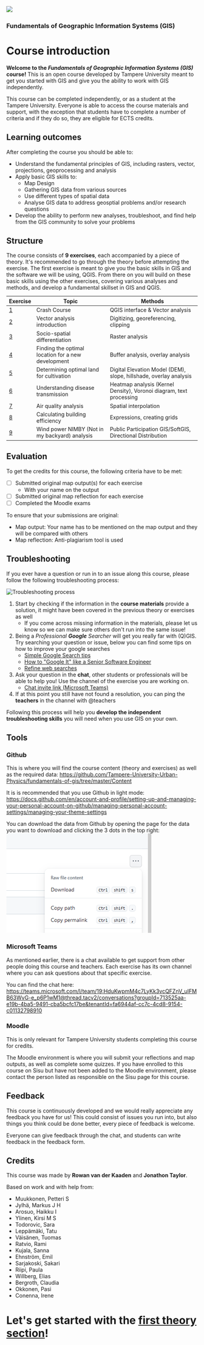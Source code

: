 ![](https://raw.githubusercontent.com/rowan8k/fundamentals-of-gis/master/Assets/logo-en-purple-small.png)
### Fundamentals of Geographic Information Systems (GIS)
 
# Course introduction

**Welcome to the *Fundamentals of Geographic Information Systems (GIS)* course!** This is an open course developed by Tampere University meant to get you started with GIS and give you the ability to work with GIS independently. 

This course can be completed independently, or as a student at the Tampere University. Everyone is able to access the course materials and support, with the exception that students have to complete a number of criteria and if they do so, they are eligible for ECTS credits. 

## Learning outcomes
After completing the course you should be able to:
- Understand the fundamental principles of GIS, including rasters, vector, projections, geoprocessing and analysis
- Apply basic GIS skills to:
	- Map Design
	- Gathering GIS data from various sources
	- Use different types of spatial data
	- Analyse GIS data to address geosptial problems and/or research questions 
- Develop the ability to perform new analyses, troubleshoot, and find help from the GIS community to solve your problems

## Structure
The course consists of **9 exercises**, each accompanied by a piece of theory. It's recommended to go through the theory before attempting the exercise. The first exercise is meant to give you the basic skills in GIS and the software we will be using, QGIS. From there on you will build on these basic skills using the other exercises, covering various analyses and methods, and develop a fundamental skillset in GIS and QGIS. 

| Exercise | Topic | Methods |
|--|--|--|
| [1](https://github.com/Tampere-University-Urban-Physics/fundamentals-of-gis/blob/master/Content/1_Crashcourse_theory.md) | Crash Course| QGIS interface & Vector analysis |
| [2](https://github.com/Tampere-University-Urban-Physics/fundamentals-of-gis/blob/master/Content/2_Theory.md) | Vector analysis introduction | Digitizing, georeferencing, clipping |
| [3](https://github.com/Tampere-University-Urban-Physics/fundamentals-of-gis/blob/master/Content/3_Theory.md) | Socio-spatial differentiation | Raster analysis |
| [4](https://github.com/Tampere-University-Urban-Physics/fundamentals-of-gis/blob/master/Content/4_theory.md) | Finding the optimal location for a new development | Buffer analysis, overlay analysis |
| [5](https://github.com/Tampere-University-Urban-Physics/fundamentals-of-gis/blob/master/Content/5_Theory.md) | Determining optimal land for cultivation | Digital Elevation Model (DEM), slope, hillshade, overlay analysis |
| [6](https://github.com/Tampere-University-Urban-Physics/fundamentals-of-gis/blob/master/Content/6_Theory.md) | Understanding disease transmission | Heatmap analysis (Kernel Density), Voronoi diagram, text processing |
| [7](https://github.com/Tampere-University-Urban-Physics/fundamentals-of-gis/blob/master/Content/7_Theory.md) | Air quality analysis | Spatial interpolation
| [8](https://github.com/Tampere-University-Urban-Physics/fundamentals-of-gis/blob/master/Content/8_Theory.md) | Calculating building efficiency | Expressions, creating grids |
| [9](https://github.com/Tampere-University-Urban-Physics/fundamentals-of-gis/blob/master/Content/9_Theory.md) | Wind power NIMBY (Not in my backyard) analysis | Public Participation GIS/SoftGIS, Directional Distribution |

## Evaluation
To get the credits for this course, the following criteria have to be met:
 - [ ] Submitted original map output(s) for each exercise
	 - With your name on the output
 - [ ] Submitted original map reflection for each exercise
 - [ ] Completed the Moodle exams  

To ensure that your submissions are original:
- Map output: Your name has to be mentioned on the map output and they will be compared with others
- Map reflection: Anti-plagiarism tool is used

## Troubleshooting
If you ever have a question or run in to an issue along this course, please follow the following troubleshooting process: 

![Troubleshooting process](https://raw.githubusercontent.com/rowan8k/fundamentals-of-gis/master/Assets/0_Course_introduction/GIS_troubleshooting_process.drawio.png)
1. Start by checking if the information in the **course materials** provide a solution, it might have been covered in the previous theory or exercises as well
	- If you come across missing information in the materials, please let us know so we can make sure others don't run into the same issue! 
2. Being a *Professional **Google** Searcher* will get you really far with (Q)GIS. Try searching your question or issue, below you can find some tips on how to improve your google searches
	- [Simple Google Search tips](https://www.youtube.com/watch?v=oIMTM168BK8)
	- [How to "Google It" like a Senior Software Engineer](https://www.youtube.com/watch?v=cEBkvm0-rg0)
	- [Refine web searches](https://support.google.com/websearch/answer/2466433?hl=en)
3. Ask your question in the **chat**, other students or professionals will be able to help you! Use the channel of the exercise you are working on. 
	- [Chat invite link (Microsoft Teams)](https://teams.microsoft.com/l/team/19:HduKwpmM4c7LyKk3vcQFZnV_uIFMB63WvG-e_p6P1wM1@thread.tacv2/conversations?groupId=713525aa-e19b-4ba5-9491-cba5bcfc17be&tenantId=fa6944af-cc7c-4cd8-9154-c01132798910)
5.  If at this point you still have not found a resolution, you can ping the **teachers** in the channel with @teachers

Following this process will help you **develop the independent troubleshooting skills** you will need when you use GIS on your own. 

## Tools
### Github
This is where you will find the course content (theory and exercises) as well as the required data: 
https://github.com/Tampere-University-Urban-Physics/fundamentals-of-gis/tree/master/Content

It is is recommended that you use Github in light mode: https://docs.github.com/en/account-and-profile/setting-up-and-managing-your-personal-account-on-github/managing-personal-account-settings/managing-your-theme-settings

You can download the data from Github by opening the page for the data you want to download and clicking the 3 dots in the top right:
![](https://raw.githubusercontent.com/Tampere-University-Urban-Physics/fundamentals-of-gis/master/Assets/0_Course_introduction/Github_download.png)

### Microsoft Teams
As mentioned earlier, there is a chat available to get support from other people doing this course and teachers. Each exercise has its own channel where you can ask questions about that specific exercise. 

You can find the chat here: https://teams.microsoft.com/l/team/19:HduKwpmM4c7LyKk3vcQFZnV_uIFMB63WvG-e_p6P1wM1@thread.tacv2/conversations?groupId=713525aa-e19b-4ba5-9491-cba5bcfc17be&tenantId=fa6944af-cc7c-4cd8-9154-c01132798910

### Moodle
This is only relevant for Tampere University students completing this course for credits. 

The Moodle environment is where you will submit your reflections and map outputs, as well as complete some quizzes. If you have enrolled to this course on Sisu but have not been added to the Moodle environment, please contact the person listed as responsible on the Sisu page for this course. 

## Feedback

This course is continuously developed and we would really appreciate any feedback you have for us! This could consist of issues you run into, but also things you think could be done better, every piece of feedback is welcome. 

Everyone can give feedback through the chat, and students can write feedback in the feedback form. 

## Credits

This course was made by **Rowan van der Kaaden** and **Jonathon Taylor**.

Based on work and with help from:
- Muukkonen, Petteri S
- Jylhä, Markus J H
- Arosuo, Haikku I
- Ylinen, Kirsi M S
- Todorovic, Sara
- Leppämäki, Tatu
- Väisänen, Tuomas
- Ratvio, Rami
- Kujala, Sanna
- Ehnström, Emil
- Sarjakoski, Sakari
- Riipi, Paula
- Willberg, Elias
- Bergroth, Claudia
- Okkonen, Pasi
- Conenna, Irene

# Let's get started with the [first theory section](https://github.com/Tampere-University-Urban-Physics/fundamentals-of-gis/blob/master/Content/1_Crashcourse_theory.md)!
<!--stackedit_data:
eyJoaXN0b3J5IjpbLTE1MDM3MTYzNSwtNDI5MjEyNTM3LDIxMj
YyMjY0NiwzNDIwNjQ4NTAsOTIxNDAxNDgzXX0=
-->
